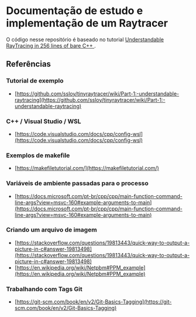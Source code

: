# Documentação de estudo e implementação de um Raytracer

O código nesse repositório é baseado no tutorial [Understandable RayTracing in 256 lines of bare C++
](https://github.com/ssloy/tinyraytracer).

## Referências

### Tutorial de exemplo

* [https://github.com/ssloy/tinyraytracer/wiki/Part-1:-understandable-raytracing](https://github.com/ssloy/tinyraytracer/wiki/Part-1:-understandable-raytracing)

### C++ / Visual Studio / WSL

* [https://code.visualstudio.com/docs/cpp/config-wsl](https://code.visualstudio.com/docs/cpp/config-wsl)

### Exemplos de makefile

* [https://makefiletutorial.com/](https://makefiletutorial.com/)

### Variáveis de ambiente passadas para o processo

* [https://docs.microsoft.com/pt-br/cpp/cpp/main-function-command-line-args?view=msvc-160#example-arguments-to-main](https://docs.microsoft.com/pt-br/cpp/cpp/main-function-command-line-args?view=msvc-160#example-arguments-to-main)

### Criando um arquivo de imagem

* [https://stackoverflow.com/questions/19813443/quick-way-to-output-a-picture-in-c#answer-19813498](https://stackoverflow.com/questions/19813443/quick-way-to-output-a-picture-in-c#answer-19813498)
* [https://en.wikipedia.org/wiki/Netpbm#PPM_example](https://en.wikipedia.org/wiki/Netpbm#PPM_example)


### Trabalhando com Tags Git

* [https://git-scm.com/book/en/v2/Git-Basics-Tagging](https://git-scm.com/book/en/v2/Git-Basics-Tagging)
